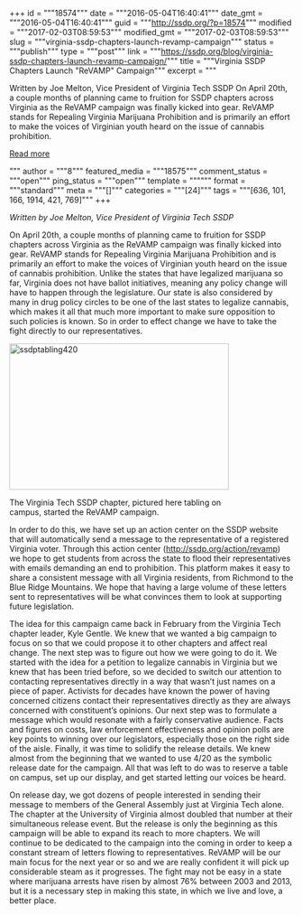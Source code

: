 +++
id = """18574"""
date = """2016-05-04T16:40:41"""
date_gmt = """2016-05-04T16:40:41"""
guid = """http://ssdp.org/?p=18574"""
modified = """2017-02-03T08:59:53"""
modified_gmt = """2017-02-03T08:59:53"""
slug = """virginia-ssdp-chapters-launch-revamp-campaign"""
status = """publish"""
type = """post"""
link = """https://ssdp.org/blog/virginia-ssdp-chapters-launch-revamp-campaign/"""
title = """Virginia SSDP Chapters Launch &quot;ReVAMP&quot; Campaign"""
excerpt = """<p>Written by Joe Melton, Vice President of Virginia Tech SSDP On April 20th, a couple months of planning came to fruition for SSDP chapters across Virginia as the ReVAMP campaign was finally kicked into gear. ReVAMP stands for Repealing Virginia Marijuana Prohibition and is primarily an effort to make the voices of Virginian youth heard on the issue of cannabis prohibition.</p>
<div class="h10"></div>
<p><a class="more-link2 flat" href="https://ssdp.org/blog/virginia-ssdp-chapters-launch-revamp-campaign/">Read more</a></p>
"""
author = """8"""
featured_media = """18575"""
comment_status = """open"""
ping_status = """open"""
template = """"""
format = """standard"""
meta = """[]"""
categories = """[24]"""
tags = """[636, 101, 166, 1914, 421, 769]"""
+++
<div id="contentsContainer" contenteditable="true">
<div id="contents">
<p id="E18"><span id="E19"><em>Written by Joe Melton, Vice President of Virginia Tech SSDP</em>

On April 20</span><span id="E20">th</span><span id="E21">, </span><span id="E22">a couple months of planning came to fruition for SSDP chapters across Virginia as the </span><span id="E24">ReVAMP</span><span id="E26"> campaign was finally kicked into gear. </span><span id="E28">ReVAMP</span><span id="E30"> stands for Repealing Virginia Marijuana Prohibition and is primarily an effort to make the voices of Virginian youth </span><span id="E31">heard on the issue of c</span><span id="E32">annabis prohibition. Unlike the states that have legalized marijuana so far, Virginia does not have ballot initiatives, meaning any policy change will have to happen through the legislature</span><span id="E34">. </span><span id="E35">Our state</span><span id="E36"> is </span><span id="E37">also </span><span id="E38">considered by many in drug policy circles to be one of the last states to legalize cannabis</span><span id="E39">,</span><span id="E40"> which makes it all that much more important to make sure opposition to such policies is known. </span><span id="E41">So in order to effect change we have to take the fight directly to our representatives. </span></p>


<div id="attachment_18575" style="width: 399px" class="wp-caption alignleft"><a href="/assets/ssdptabling420.jpg"><img class="wp-image-18575" src="http://ssdp.org/assets/ssdptabling420-300x200.jpg" alt="ssdptabling420" width="389" height="259" /></a><p class="wp-caption-text">The Virginia Tech SSDP chapter, pictured here tabling on campus, started the ReVAMP campaign.</p></div>
<p id="E42"><span id="E43">In order to do this, we have set up an action center on the SSDP website that will automatically send a message to the representative of a registered Virginia voter. Through this action center (</span><a href="http://ssdp.org/action/revamp"><span id="E44">http://ssdp.org/action/revamp</span></a><span id="E45">) we hope to get students from across the state to flood their representatives with </span><span id="E46">emails demanding an end to prohibition. This platform makes it easy to share a consistent message with all Virginia residents, from Richmond to the Blue Ridge Mountains. We hope that having a large volume of these letters sent to representatives will be what convinces them to look at supporting future legislation. </span></p>
<p id="E47"><span id="E48">The idea for this campaign came back in </span><span id="E49">February from the Virginia Tech chapter leader, Kyle Gentle. We knew that we wanted a big campaign to focus on so that we could propose it to other chapters and affect real change. The next step was to figure out how we were going to do it. We started with the idea for a petition to legalize cannabis in Virginia but we knew that has been tried before, so we decided to switch our attention to cont</span><span id="E50">acting representatives directly </span><span id="E51">in a way that wasn’</span><span id="E52">t just</span><span id="E53"> names on a piece of paper. Activists for decades have known the power of having concerned citizens contact thei</span><span id="E54">r representatives directly as</span><span id="E55"> they</span><span id="E56"> are always concerned with</span><span id="E57"> constituent’s opinions. Our next step was to formulate a </span><span id="E58">message which would resonate with a fairly conservative audience. Facts and figures on costs, law enforcement effectiveness and opinion polls are key points to winning over our legislators, especially those on the right side of the aisle. Finally, it was time to solidify the release details. We knew almost from the beginning that we wanted to use 4/20 as the symbolic release date for the campaign. All that was left to do was to reserve a table on campus, </span><span id="E59">set up our display, and get started letting our voices be heard. </span></p>
<p id="E60"><span id="E61">On release day, we got dozens of people interested in sending their message to members of the General Assembly just at Virginia Tech alone. The chapter at the University of Virginia almost </span><span id="E62">doubled that number at the</span><span id="E66">ir simultaneous release event. But the release is only the beginning </span>as this campaign will be able to expand its reach to more chapters. We will continue to be <span id="E67">dedicated to the campaign into the coming in order to keep a constant stream of letters flowing to representatives. </span><span id="E69">ReVAMP</span><span id="E71"> will be our main focus for the next year or so and we are really confident it will pick up considerable steam as it progresses. The fight may not be easy in a state where marijuana arrests have risen by almost 76% between 2003 and 2013, but it is a necessary step in making this state, in which we live and love, a better place.</span></p>

</div>
</div>
